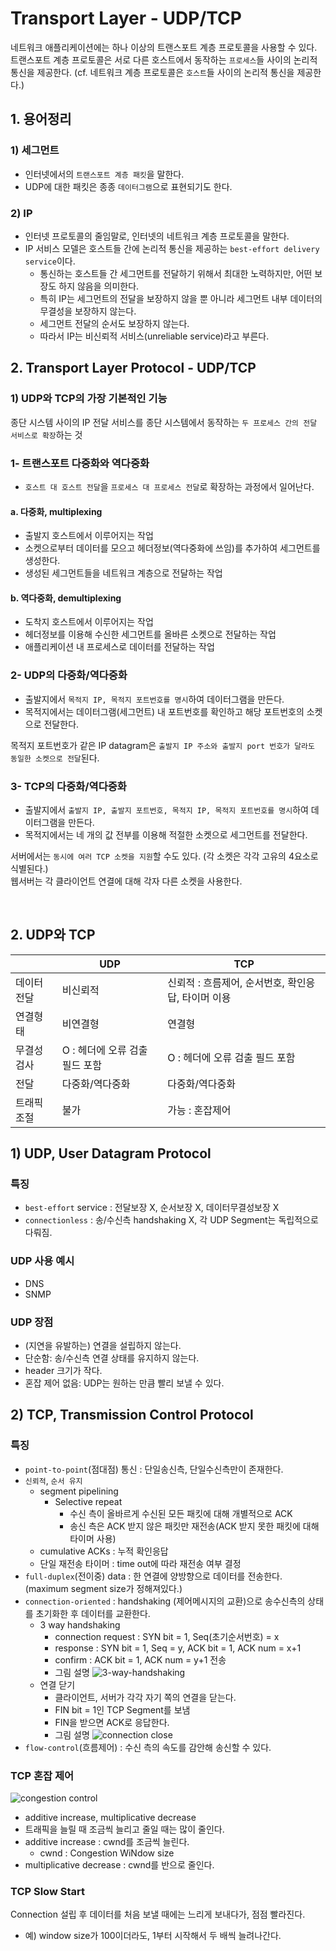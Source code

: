 # Transport Layer - UDP/TCP

네트워크 애플리케이션에는 하나 이상의 트랜스포트 계층 프로토콜을 사용할 수 있다. <br>
트랜스포트 계층 프로토콜은 서로 다른 호스트에서 동작하는 `프로세스`들 사이의 논리적 통신을 제공한다.
(cf. 네트워크 계층 프로토콜은 `호스트`들 사이의 논리적 통신을 제공한다.) <br>

## 1. 용어정리
### 1) 세그먼트
- 인터넷에서의 `트랜스포트 계층 패킷`을 말한다.
- UDP에 대한 패킷은 종종 `데이터그램`으로 표현되기도 한다.

### 2) IP
- 인터넷 프로토콜의 줄임말로, 인터넷의 네트워크 계층 프로토콜을 말한다.
- IP 서비스 모델은 호스트들 간에 논리적 통신을 제공하는 `best-effort delivery service`이다.
  - 통신하는 호스트들 간 세그먼트를 전달하기 위해서 최대한 노력하지만, 어떤 보장도 하지 않음을 의미한다.
  - 특히 IP는 세그먼트의 전달을 보장하지 않을 뿐 아니라 세그먼트 내부 데이터의 무결성을 보장하지 않는다.
  - 세그먼트 전달의 순서도 보장하지 않는다.
  - 따라서 IP는 비신뢰적 서비스(unreliable service)라고 부른다.

## 2. Transport Layer Protocol - UDP/TCP
### 1) UDP와 TCP의 가장 기본적인 기능
종단 시스템 사이의 IP 전달 서비스를 종단 시스템에서 동작하는 `두 프로세스 간의 전달 서비스로 확장`하는 것

### 1- 트랜스포트 다중화와 역다중화
- `호스트 대 호스트 전달`을 `프로세스 대 프로세스 전달`로 확장하는 과정에서 일어난다.

#### a. 다중화, multiplexing
- 출발지 호스트에서 이루어지는 작업
- 소켓으로부터 데이터를 모으고 헤더정보(역다중화에 쓰임)를 추가하여 세그먼트를 생성한다.
- 생성된 세그먼트들을 네트워크 계층으로 전달하는 작업

#### b. 역다중화, demultiplexing
- 도착지 호스트에서 이루어지는 작업
- 헤더정보를 이용해 수신한 세그먼트를 올바른 소켓으로 전달하는 작업
- 애플리케이션 내 프로세스로 데이터를 전달하는 작업

### 2- UDP의 다중화/역다중화
- 출발지에서 `목적지 IP, 목적지 포트번호를 명시`하여 데이터그램을 만든다.
- 목적지에서는 데이터그램(세그먼트) 내 포트번호를 확인하고 해당 포트번호의 소켓으로 전달한다.

목적지 포트번호가 같은 IP datagram은 `출발지 IP 주소와 출발지 port 번호가 달라도 동일한 소켓으로 전달`된다.

### 3- TCP의 다중화/역다중화
- 출발지에서 `출발지 IP, 출발지 포트번호, 목적지 IP, 목적지 포트번호를 명시`하여 데이터그램을 만든다.
- 목적지에서는 네 개의 값 전부를 이용해 적절한 소켓으로 세그먼트를 전달한다.

서버에서는 `동시에 여러 TCP 소켓을 지원`할 수도 있다. (각 소켓은 각각 고유의 4요소로 식별된다.) <br>
웹서버는 각 클라이언트 연결에 대해 각자 다른 소켓을 사용한다.

<br>

## 2. UDP와 TCP

|       |UDP    |TCP  |
|-------|-------|-----|
|데이터전달  |비신뢰적                    |신뢰적 : 흐름제어, 순서번호, 확인응답, 타이머 이용 |
|연결형태    |비연결형                   |연결형 | 
|무결성 검사 |O : 헤더에 오류 검출 필드 포함  |O : 헤더에 오류 검출 필드 포함 |
|전달       |다중화/역다중화              |다중화/역다중화 |
|트래픽 조절 |불가                       |가능 : 혼잡제어 | 


## 1) UDP, User Datagram Protocol
### 특징
- `best-effort` service : 전달보장 X, 순서보장 X, 데이터무결성보장 X
- `connectionless` : 송/수신측 handshaking X, 각 UDP Segment는 독립적으로 다뤄짐.

### UDP 사용 예시
- DNS
- SNMP

### UDP 장점
- (지연을 유발하는) 연결을 설립하지 않는다.
- 단순함: 송/수신측 연결 상태를 유지하지 않는다.
- header 크기가 작다.
- 혼잡 제어 없음: UDP는 원하는 만큼 빨리 보낼 수 있다.


## 2) TCP, Transmission Control Protocol
### 특징
- `point-to-point`(점대점) 통신 : 단일송신측, 단일수신측만이 존재한다.
- `신뢰적`, `순서 유지`
  - segment pipelining
    - Selective repeat
      - 수신 측이 올바르게 수신된 모든 패킷에 대해 개별적으로 ACK
      - 송신 측은 ACK 받지 않은 패킷만 재전송(ACK 받지 못한 패킷에 대해 타이머 사용)
  - cumulative ACKs : 누적 확인응답
  - 단일 재전송 타이머 : time out에 따라 재전송 여부 결정
- `full-duplex`(전이중) data : 한 연결에 양방향으로 데이터를 전송한다. (maximum segment size가 정해져있다.)
- `connection-oriented` : handshaking (제어메시지의 교환)으로 송수신측의 상태를 초기화한 후 데이터를 교환한다.
  - 3 way handshaking 
    - connection request : SYN bit = 1, Seq(초기순서번호) = x
    - response : SYN bit = 1, Seq = y, ACK bit = 1, ACK num = x+1
    - confirm : ACK bit = 1, ACK num = y+1 전송
    - 그림 설명
    ![3-way-handshaking](./images/3-way-handshaking.png)
  - 연결 닫기
    - 클라이언트, 서버가 각각 자기 쪽의 연결을 닫는다.
    - FIN bit = 1인 TCP Segment를 보냄
    - FIN을 받으면 ACK로 응답한다.
    - 그림 설명
    ![connection close](./images/connection%20close.png)
- `flow-control`(흐름제어) : 수신 측의 속도를 감안해 송신할 수 있다.

### TCP 혼잡 제어
![congestion control](./images/congestion-control.png)
- additive increase, multiplicative decrease
- 트래픽을 늘릴 때 조금씩 늘리고 줄일 때는 많이 줄인다.
- additive increase : cwnd를 조금씩 늘린다.
  - cwnd : Congestion WiNdow size
- multiplicative decrease : cwnd를 반으로 줄인다.

### TCP Slow Start
Connection 설립 후 데이터를 처음 보낼 때에는 느리게 보내다가, 점점 빨라진다.
- 예) window size가 100이더라도, 1부터 시작해서 두 배씩 늘려나간다.

<br>